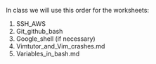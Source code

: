 In class we will use this order for the worksheets:

<ol>
  <li>SSH_AWS</li>
  <li>Git_github_bash</li>
  <li>Google_shell (if necessary)</li>
  <li>Vimtutor_and_Vim_crashes.md</li>
  <li>Variables_in_bash.md</li>
</ol>
